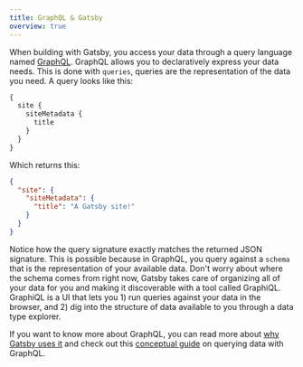 ```yaml
---
title: GraphQL & Gatsby
overview: true
---
```


When building with Gatsby, you access your data through a query language named [GraphQL](http://graphql.org). GraphQL allows you to declaratively express your data needs. This is done with `queries`, queries are the representation of the data you need. A query looks like this:

```graphql
{
  site {
    siteMetadata {
      title
    }
  }
}
```

Which returns this:

```json
{
  "site": {
    "siteMetadata": {
      "title": "A Gatsby site!"
    }
  }
}
```

Notice how the query signature exactly matches the returned JSON signature. This is possible because in GraphQL, you query against a `schema` that is the representation of your available data. Don't worry about where the schema comes from right now, Gatsby takes care of organizing all of your data for you and making it discoverable with a tool called GraphiQL. GraphiQL is a UI that lets you 1) run queries against your data in the browser, and 2) dig into the structure of data available to you through a data type explorer.

If you want to know more about GraphQL, you can read more about [why Gatsby uses it](/docs/why-gatsby-uses-graphql) and check out this [conceptual guide](/docs/querying-with-graphql) on querying data with GraphQL.

<GuideList slug={props.slug} />
